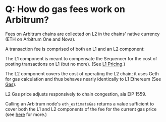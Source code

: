 # Q: How do gas fees work on Arbitrum?

Fees on Arbitrum chains are collected on L2 in the chains' native currency (ETH on Arbitrum One and Nova).

A transaction fee is comprised of both an L1 and an L2 component:

The L1 component is meant to compensate the Sequencer for the cost of posting transactions on L1 (but no more). (See [L1 Pricing](arbos/L1_pricing.md).)

The L2 component covers the cost of operating the L2 chain; it uses Geth for gas calculation and thus behaves nearly identically to L1 Ethereum (See [Gas](arbos/Gas)).

L2 Gas price adjusts responsively to chain congestion, ala EIP 1559.

Calling an Arbitrum node's `eth_estimateGas` returns a value sufficient to cover both the L1 and L2 components of the fee for the current gas price (see [here](https://medium.com/offchainlabs/understanding-arbitrum-2-dimensional-fees-fd1d582596c9) for more.)
